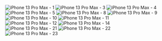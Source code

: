 ![iPhone 13 Pro Max - 1](https://github.com/theshashanknanda/StudentStatusTrackerHOD/assets/79598875/ef4226b8-f3ea-4ae3-b53f-21a8aa869b44) 
![iPhone 13 Pro Max - 3](https://github.com/theshashanknanda/StudentStatusTrackerHOD/assets/79598875/5b531c2d-d241-490c-9ad5-bdca197f5173) ![iPhone 13 Pro Max - 4](https://github.com/theshashanknanda/StudentStatusTrackerHOD/assets/79598875/ded0f7dc-a51f-4105-8ea1-0bbbd3f53207) ![iPhone 13 Pro Max - 5](https://github.com/theshashanknanda/StudentStatusTrackerHOD/assets/79598875/ffbbd328-290c-49ab-8da0-99392225d5f3) ![iPhone 13 Pro Max - 8](https://github.com/theshashanknanda/StudentStatusTrackerHOD/assets/79598875/4dc2b04e-4e4d-4817-83bb-129b28e606cb) ![iPhone 13 Pro Max - 9](https://github.com/theshashanknanda/StudentStatusTrackerHOD/assets/79598875/7968f210-0e8a-4227-aaa8-9d62ce9ab6f9) ![iPhone 13 Pro Max - 10](https://github.com/theshashanknanda/StudentStatusTrackerHOD/assets/79598875/4d4801ee-fcbe-44a5-90e2-b8cee06c8c0c) ![iPhone 13 Pro Max - 11](https://github.com/theshashanknanda/StudentStatusTrackerHOD/assets/79598875/144bcd9b-7e38-4d36-a735-9da0ef87f553) ![iPhone 13 Pro Max - 12](https://github.com/theshashanknanda/StudentStatusTrackerHOD/assets/79598875/865cbc10-6ac2-4d68-bfea-55c2825f14ab) ![iPhone 13 Pro Max - 14](https://github.com/theshashanknanda/StudentStatusTrackerHOD/assets/79598875/d92aa379-cd57-4f8b-938d-764ecf0ee12f) ![iPhone 13 Pro Max - 21](https://github.com/theshashanknanda/StudentStatusTrackerHOD/assets/79598875/5a88afe5-6fff-4ef3-a55e-59fbe2e7e0d5) ![iPhone 13 Pro Max - 22](https://github.com/theshashanknanda/StudentStatusTrackerHOD/assets/79598875/6c38be59-8658-462c-a9d6-33543d030bd2) ![iPhone 13 Pro Max - 23](https://github.com/theshashanknanda/StudentStatusTrackerHOD/assets/79598875/25a4afd6-8e08-435d-ae34-be672b790ebf)
